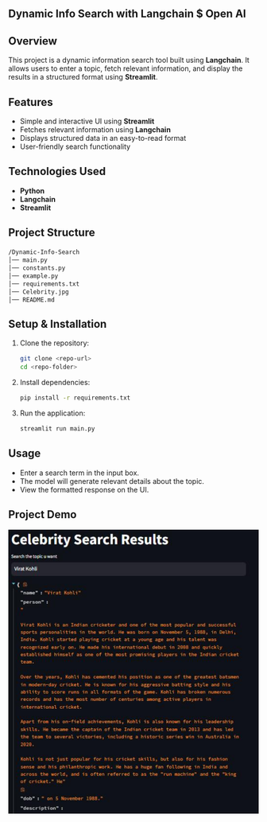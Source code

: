 ## Dynamic Info Search with Langchain $ Open AI

## Overview  
This project is a dynamic information search tool built using **Langchain**. It allows users to enter a topic, fetch relevant information, and display the results in a structured format using **Streamlit**.

## Features  
- Simple and interactive UI using **Streamlit**  
- Fetches relevant information using **Langchain**  
- Displays structured data in an easy-to-read format  
- User-friendly search functionality  

## Technologies Used  
- **Python**  
- **Langchain**  
- **Streamlit**

## Project Structure  
```
/Dynamic-Info-Search
│── main.py
│── constants.py
│── example.py
│── requirements.txt
│── Celebrity.jpg
│── README.md
```

## Setup & Installation  

1. Clone the repository:  
   ```bash
   git clone <repo-url>
   cd <repo-folder>
   ```

2. Install dependencies:  
   ```bash
   pip install -r requirements.txt
   ```

3. Run the application:  
   ```bash
   streamlit run main.py
   ```

## Usage  
- Enter a search term in the input box.  
- The model will generate relevant details about the topic.  
- View the formatted response on the UI.  

## Project Demo  
![Search Result](Celebrity.jpg)  





